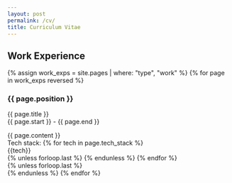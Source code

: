 ```yaml
---
layout: post
permalink: /cv/
title: Curriculum Vitae
---
```


## Work Experience

<div id="archives">
{% assign work_exps = site.pages | where: "type", "work" %}
{% for page in work_exps reversed %}
    <article class="post">
        <h3>{{ page.position }}</h3>
        <div>
            <p class="author_title">{{ page.title }} <br>{{ page.start }} - {{ page.end }}</p>
        </div>
        <div class="entry">
            {{ page.content }}
        </div> 
        Tech stack: 
            {% for tech in page.tech_stack %}
                <div class="tech-tags">{{tech}}</div>{% unless forloop.last %}&nbsp;{% endunless %}
            {% endfor %}        
    </article>
    {% unless forloop.last %}<br>{% endunless %}
{% endfor %}
</div>